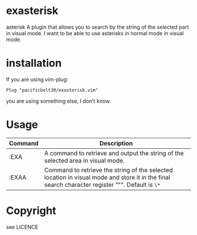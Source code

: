 # exasterisk
asterisk
A plugin that allows you to search by the string of the selected part in visual mode.
I want to be able to use asterisks in normal mode in visual mode.

# installation
If you are using vim-plug:
```
Plug "pacificbelt30/exasterisk.vim"
```
you are using something else, I don't know.

# Usage
| Command | Description |
| --- | --- |
| :EXA | A command to retrieve and output the string of the selected area in visual mode. |
| :EXAA | Command to retrieve the string of the selected location in visual mode and store it in the final search character register "\"".  Default is `\*` |

# Copyright
see LICENCE
